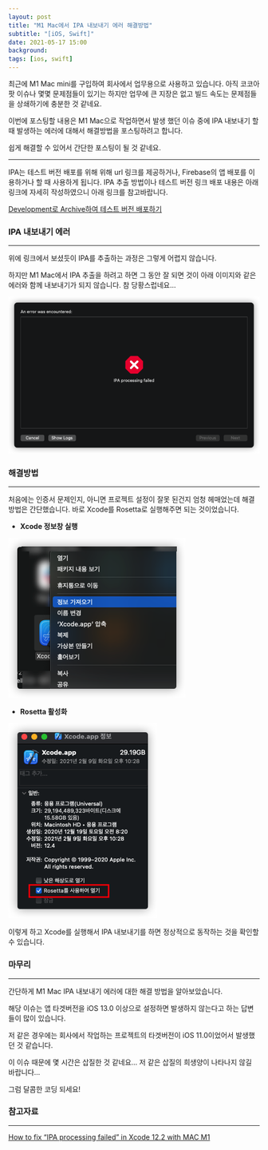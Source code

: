 ```yaml
---
layout: post
title: "M1 Mac에서 IPA 내보내기 에러 해결방법"
subtitle: "[iOS, Swift]"
date: 2021-05-17 15:00
background: 
tags: [ios, swift]
---
```


최근에 M1 Mac mini를 구입하여 회사에서 업무용으로 사용하고 있습니다. 아직 코코아팟 이슈나 몇몇 문제점들이 있기는 하지만 업무에 큰 지장은 없고 빌드 속도는 문제점들을 상쇄하기에 충분한 것 같네요.

이번에 포스팅할 내용은 M1 Mac으로 작업하면서 발생 했던 이슈 중에 IPA 내보내기 할 때 발생하는 에러에 대해서 해결방법을 포스팅하려고 합니다.

쉽게 해결할 수 있어서 간단한 포스팅이 될 것 같네요.

---

IPA는 테스트 버전 배포를 위해 위해 url 링크를 제공하거나, Firebase의 앱 배포를 이용하거나 할 때 사용하게 됩니다. IPA 추출 방법이나 테스트 버전 링크 배포 내용은 아래 링크에 자세히 작성하였으니 아래 링크를 참고바랍니다.

[Development로 Archive하여 테스트 버전 배포하기](https://swieeft.github.io/2020/02/20/DevelopmentArchive.html)

### IPA 내보내기 에러

--- 

위에 링크에서 보셨듯이 IPA를 추출하는 과정은 그렇게 어렵지 않습니다.

하지만 M1 Mac에서 IPA 추출을 하려고 하면 그 동안 잘 되면 것이 아래 이미지와 같은 에러와 함께 내보내기가 되지 않습니다. 참 당황스럽네요...

![M1MacIPAExportError1.png](/assets/images/posts/2021-05-17/M1MacIPAExportError1.png)

### 해결방법

---

처음에는 인증서 문제인지, 아니면 프로젝트 설정이 잘못 된건지 엄청 헤매었는데 해결 방법은 간단했습니다. 바로 Xcode를 Rosetta로 실행해주면 되는 것이었습니다.

- **Xcode 정보창 실행**

![M1MacIPAExportError2.png](/assets/images/posts/2021-05-17/M1MacIPAExportError2.png)

- **Rosetta 활성화**

![M1MacIPAExportError3.png](/assets/images/posts/2021-05-17/M1MacIPAExportError3.png)

이렇게 하고 Xcode를 실행해서 IPA 내보내기를 하면 정상적으로 동작하는 것을 확인할 수 있습니다.

### 마무리

---

간단하게 M1 Mac IPA 내보내기 에러에 대한 해결 방법을 알아보았습니다.

해당 이슈는 앱 타겟버전을 iOS 13.0 이상으로 설정하면 발생하지 않는다고 하는 답변들이 많이 있습니다. 

저 같은 경우에는 회사에서 작업하는 프로젝트의 타겟버전이 iOS 11.0이었어서 발생했던 것 같습니다.

이 이슈 때문에 몇 시간은 삽질한 것 같네요... 저 같은 삽질의 희생양이 나타나지 않길 바랍니다...

그럼 달콤한 코딩 되세요!

### 참고자료

--- 

[How to fix “IPA processing failed” in Xcode 12.2 with MAC M1](https://stackoverflow.com/questions/64916429/how-to-fix-ipa-processing-failed-in-xcode-12-2-with-mac-m1) 


